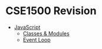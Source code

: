 # CSE1500 Revision

- [JavaScript](./javascript.md)
    - [Classes & Modules](./javascript/classes_modules.md)
    - [Event Loop](./javascript/event_loop.md)
